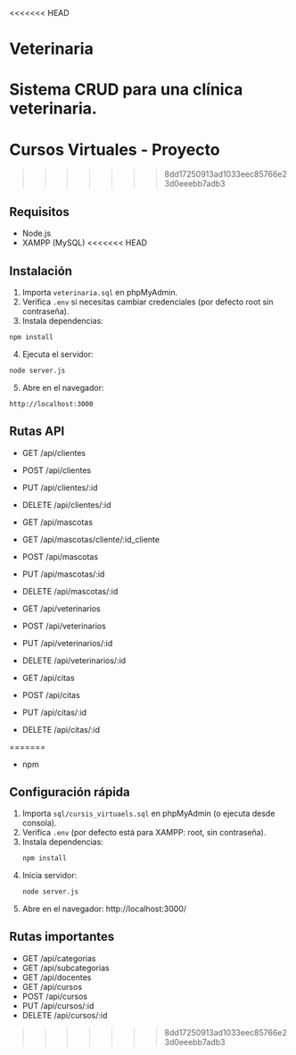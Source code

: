 <<<<<<< HEAD
# Veterinaria

Sistema CRUD para una clínica veterinaria.
=======
# Cursos Virtuales - Proyecto
>>>>>>> 8dd17250913ad1033eec85766e23d0eeebb7adb3

## Requisitos
- Node.js
- XAMPP (MySQL)
<<<<<<< HEAD

## Instalación
1. Importa `veterinaria.sql` en phpMyAdmin.
2. Verifica `.env` si necesitas cambiar credenciales (por defecto root sin contraseña).
3. Instala dependencias:

```bash
npm install
```

4. Ejecuta el servidor:

```bash
node server.js
```

5. Abre en el navegador:

```
http://localhost:3000
```

## Rutas API
- GET /api/clientes
- POST /api/clientes
- PUT /api/clientes/:id
- DELETE /api/clientes/:id

- GET /api/mascotas
- GET /api/mascotas/cliente/:id_cliente
- POST /api/mascotas
- PUT /api/mascotas/:id
- DELETE /api/mascotas/:id

- GET /api/veterinarios
- POST /api/veterinarios
- PUT /api/veterinarios/:id
- DELETE /api/veterinarios/:id

- GET /api/citas
- POST /api/citas
- PUT /api/citas/:id
- DELETE /api/citas/:id

=======
- npm

## Configuración rápida
1. Importa `sql/cursis_virtuaels.sql` en phpMyAdmin (o ejecuta desde consola).
2. Verifica `.env` (por defecto está para XAMPP: root, sin contraseña).
3. Instala dependencias:
   ```bash
   npm install
   ```
4. Inicia servidor:
   ```bash
   node server.js
   ```
5. Abre en el navegador: http://localhost:3000/

## Rutas importantes
- GET /api/categorias
- GET /api/subcategorias
- GET /api/docentes
- GET /api/cursos
- POST /api/cursos
- PUT /api/cursos/:id
- DELETE /api/cursos/:id
>>>>>>> 8dd17250913ad1033eec85766e23d0eeebb7adb3
